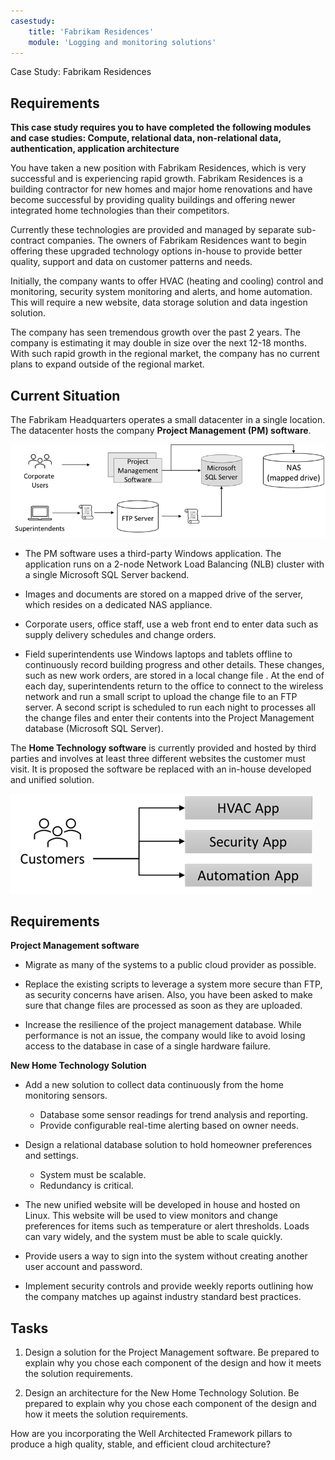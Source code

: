 ```yaml
---
casestudy:
    title: 'Fabrikam Residences'
    module: 'Logging and monitoring solutions'
---
```

Case Study: Fabrikam Residences

## Requirements

**This case study requires you to have completed the following modules and case studies:  Compute, relational data, non-relational data, authentication, application architecture**

You have taken a new position with Fabrikam Residences, which is very successful and is experiencing rapid growth. Fabrikam Residences is a building contractor for new homes and major home renovations and have become successful by providing quality buildings and offering newer integrated home technologies than their competitors.  

Currently these technologies are provided and managed by separate sub-contract companies. The owners of Fabrikam Residences want to begin offering these upgraded technology options in-house to provide better quality, support and data on customer patterns and needs. 
 
Initially, the company wants to offer HVAC (heating and cooling) control and monitoring, security system monitoring and alerts, and home automation. This will require a new website, data storage solution and data ingestion solution.

The company has seen tremendous growth over the past 2 years. The company is estimating it may double in size over the next 12-18 months. With such rapid growth in the regional market, the company has no current plans to expand outside of the regional market.

## Current Situation

The Fabrikam Headquarters operates a small datacenter in a single location. The datacenter hosts the company **Project Management (PM) software**.

![Project managment software architecture](media/fabrikam.png)

- The PM software uses a third-party Windows application. The application runs on a 2-node Network Load Balancing (NLB) cluster with a single Microsoft SQL Server backend.  

- Images and documents are stored on a mapped drive of the server, which resides on a dedicated NAS appliance.

- Corporate users, office staff, use a web front end to enter data such as supply delivery schedules and change orders.

-	Field superintendents use Windows laptops and tablets offline to continuously record building progress and other details.  These changes, such as new work orders, are stored in a local change file .  At the end of each day, superintendents return to the office to connect to the wireless network and run a small script to upload the change file to an FTP server.  A second script is scheduled to run each night to processes all the change files and enter their contents into the Project Management database (Microsoft SQL Server).

The **Home Technology software** is currently provided and hosted by third parties and involves at least three different websites the customer must visit.  It is proposed the software be replaced with an in-house developed and unified solution.

![Diagram of HVAC, Security, and Automation app](media/software.png)

## Requirements 

**Project Management software**

- Migrate as many of the systems to a public cloud provider as possible.

- Replace the existing scripts to leverage a system more secure than FTP, as security concerns have arisen. Also, you have been asked to make sure that change files are processed as soon as they are uploaded.

- Increase the resilience of the project management database. While performance is not an issue, the company would like to avoid losing access to the database in case of a single hardware failure.

**New Home Technology Solution**

- Add a new solution to collect data continuously from the home monitoring sensors.
  - Database some sensor readings for trend analysis and reporting.
  - Provide configurable real-time alerting based on owner needs.
  
- Design a relational database solution to hold homeowner preferences and settings.
  - System must be scalable.
  - Redundancy is critical.
  
- The new unified website will be developed in house and hosted on Linux.  This website will be used to view monitors and change preferences for items such as temperature or alert thresholds. Loads can vary widely, and the system must be able to scale quickly.

-	Provide users a way to sign into the system without creating another user account and password.

- Implement security controls and provide weekly reports outlining how the company matches up against industry standard best practices.

## Tasks 

1. Design a solution for the Project Management software. Be prepared to explain why you chose each component of the design and how it meets the solution requirements.

2. Design an architecture for the New Home Technology Solution. Be prepared to explain why you chose each component of the design and how it meets the solution requirements.

How are you incorporating the Well Architected Framework pillars to produce a high quality, stable, and efficient cloud architecture?

